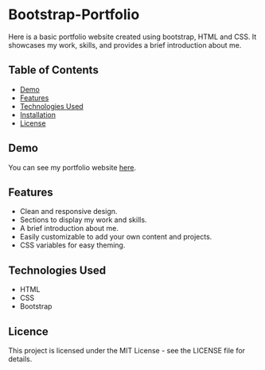 # Bootstrap-Portfolio

Here is a basic portfolio website created using bootstrap, HTML and CSS. It showcases my work, skills, and provides a brief introduction about me.

## Table of Contents

- [Demo](#demo)
- [Features](#features)
- [Technologies Used](#technologies-used)
- [Installation](#installation)
- [License](#license)

## Demo

You can see my portfolio website [here](https://ewelinasobora.github.io/code-crafted-portfolio/).

## Features

- Clean and responsive design.
- Sections to display my work and skills.
- A brief introduction about me.
- Easily customizable to add your own content and projects.
- CSS variables for easy theming.

## Technologies Used

- HTML
- CSS
- Bootstrap

## Licence

This project is licensed under the MIT License - see the LICENSE file for details.
